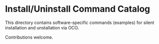# Install/Uninstall Command Catalog
This directory contains software-specific commands (examples) for silent installation and unstallation via OCO.

Contributions welcome.

